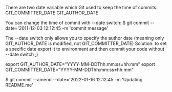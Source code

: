 There are two date variable which Git used to keep the time of commits:
GIT_COMMITTER_DATE
GIT_AUTHOR_DATE

You can change the time of commit with --date switch:
$ git commit --date='2011-12-03 12:12:45 -m 'commit message'

The --date switch only allows you to specify the author date (meaning only GIT_AUTHOR_DATE is modified, not GIT_COMMITTER_DATE)
Solution: to set a specific date export it to environment and then commit your code without --date switch ;)

export GIT_AUTHOR_DATE="YYYY-MM-DDThh:mm:ss±hh:mm"
export GIT_COMMITTER_DATE="YYYY-MM-DDThh:mm:ss±hh:mm"

$ git commit --amend --date='2022-01-16 12:12:45 -m 'Updating README.me'